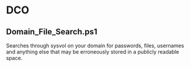 # DCO

## Domain_File_Search.ps1

Searches through sysvol on your domain for passwords, files, usernames and anything else that may be erroneously stored in a publicly readable space.
